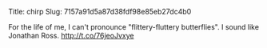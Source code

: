 Title: chirp
Slug: 7157a91d5a87d38fdf98e85eb27dc4b0

For the life of me, I can't pronounce "flittery-fluttery butterflies". I sound like Jonathan Ross. <a href="http://t.co/76jeoJvxye">http://t.co/76jeoJvxye</a>
